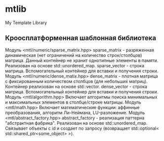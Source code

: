 # mtlib
My Template Library
## Кроосплатформенная шаблонная библиотека 
Модуль <mtl/numeric/sparse_matrix.hpp>
sparse_matrix - разряженная динамическая (нет ограничений на количество строк/столбцов) матрица. Данный контейнер не хранит однотипные элементы в памяти. Реализован на основе std::unordered_map.
sparse_vector - строка матрица. Вспомогательный контейнер для вставки и получения строки.
Модуль <mtl/numeric/dense_matix.hpp>
dense_matrix - плотная матрица с фиксированным количеством столбцов (для небольших матриц). Контейнер реализован на основе std::vector.
dense_vector - строка матрица. Вспомогательный контейнер для вставки и получения строки.
Модуль <mtl/algorithm.hpp>
Включает алгоритмы поиска минимальных и максимальных элементов в столбце/строке матрицы.
Модуль <mtl/math.hpp>
Включает математические функции: аффинные преобразования, алгоритм Ли-Неймана, LU-разложение.
Модуль <mtl/abstract_factory.hpp>
abstract_factory - реализация паттерна "абстрактная фабрика". Реализован на основе std::unordered_map. Связывает объекты с id и создает по запросу (возвращает std::optional< std::shared_ptr<some_object> >).
